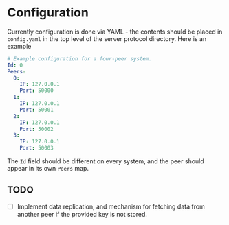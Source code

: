 # Configuration

Currently configuration is done via YAML - the contents should be placed in
`config.yaml` in the top level of the server protocol directory. Here is an
example

```yaml
# Example configuration for a four-peer system. 
Id: 0
Peers:
  0:
    IP: 127.0.0.1
    Port: 50000
  1:
    IP: 127.0.0.1
    Port: 50001
  2:
    IP: 127.0.0.1
    Port: 50002
  3:
    IP: 127.0.0.1
    Port: 50003
```

The `Id` field should be different on every system, and the peer should appear
in its own `Peers` map.

## TODO

- [ ] Implement data replication, and mechanism for fetching data from another
peer if the provided key is not stored.

